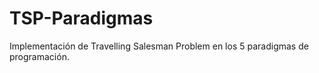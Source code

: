 # TSP-Paradigmas
Implementación de Travelling Salesman Problem en los 5 paradigmas de programación.
